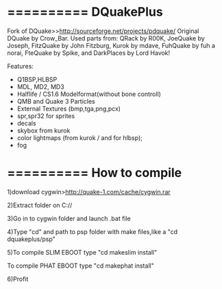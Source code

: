 ==========
DQuakePlus
==========
Fork of DQuake>>http://sourceforge.net/projects/pdquake/
Original DQuake by Crow_Bar.
Used parts from: 
QRack by R00K, 
JoeQuake by Joseph,
FitzQuake by John Fitzburg,
Kurok by mdave,
FuhQuake by fuh a norai,
FteQuake by Spike,
and DarkPlaces by Lord Havok!

Features:
- Q1BSP,HLBSP
- MDL, MD2, MD3
- Halflife / CS1.6 Modelformat(without bone controll)
- QMB and Quake 3 Particles
- External Textures (bmp,tga,png,pcx)
- spr,spr32 for sprites
- decals
- skybox from kurok
- color lightmaps (from kurok / and for hlbsp);
- fog

==========
How to compile
==========
1)download cygwin>http://quake-1.com/cache/cygwin.rar

2)Extract folder on C://

3)Go in to cygwin folder and launch .bat file

4)Type "cd" and path to psp folder with make files,like a "cd dquakeplus/psp"

5)To compile SLIM EBOOT type "cd makeslim install"

  To compile PHAT EBOOT type "cd makephat install"
  
6)Profit
